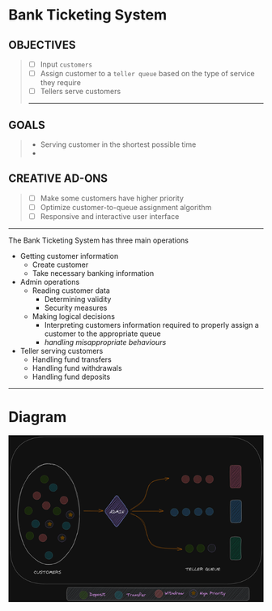 # Bank Ticketing System

## OBJECTIVES
> - [ ] Input `customers`
> - [ ] Assign customer to a `teller queue` based on the type of service they require
> - [ ] Tellers serve customers
> ---

## GOALS
> - Serving customer in the shortest possible time
> - 

## CREATIVE AD-ONS
> - [ ] Make some customers have higher priority
> - [ ] Optimize customer-to-queue assignment algorithm 
> - [ ] Responsive and interactive user interface

---
The Bank Ticketing System has three main operations
- Getting customer information
	- Create customer
	- Take necessary banking information
- Admin operations
	- Reading customer data
		- Determining validity
		- Security measures
	- Making logical decisions
		- Interpreting customers information required to properly assign a customer to the appropriate queue
		- *handling misappropriate behaviours*
- Teller serving customers 
	- Handling fund transfers
	- Handling fund withdrawals
	- Handling fund deposits

---
# Diagram
![image](./Snip/bank%20queue.png)
